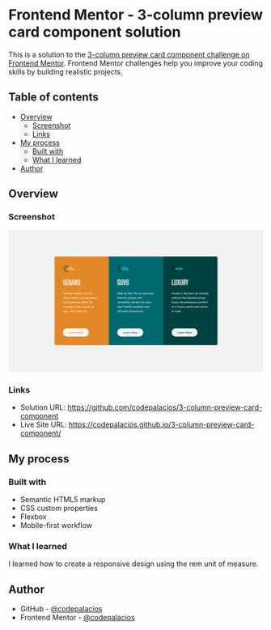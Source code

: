 # Frontend Mentor - 3-column preview card component solution

This is a solution to the [3-column preview card component challenge on Frontend Mentor](https://www.frontendmentor.io/challenges/3column-preview-card-component-pH92eAR2-). Frontend Mentor challenges help you improve your coding skills by building realistic projects.

## Table of contents

- [Overview](#overview)
  - [Screenshot](#screenshot)
  - [Links](#links)
- [My process](#my-process)
  - [Built with](#built-with)
  - [What I learned](#what-i-learned)
- [Author](#author)

## Overview

### Screenshot

![](./images/Screenshot.png)

### Links

- Solution URL: <https://github.com/codepalacios/3-column-preview-card-component>
- Live Site URL: <https://codepalacios.github.io/3-column-preview-card-component/>

## My process

### Built with

- Semantic HTML5 markup
- CSS custom properties
- Flexbox
- Mobile-first workflow

### What I learned

I learned how to create a responsive design using the rem unit of measure.

## Author

- GitHub - [@codepalacios](https://github.com/codepalacios)
- Frontend Mentor - [@codepalacios](https://www.frontendmentor.io/profile/codepalacios)
